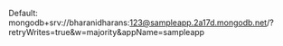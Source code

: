 Default:
mongodb+srv://bharanidharans:123@sampleapp.2a17d.mongodb.net/?retryWrites=true&w=majority&appName=sampleapp
